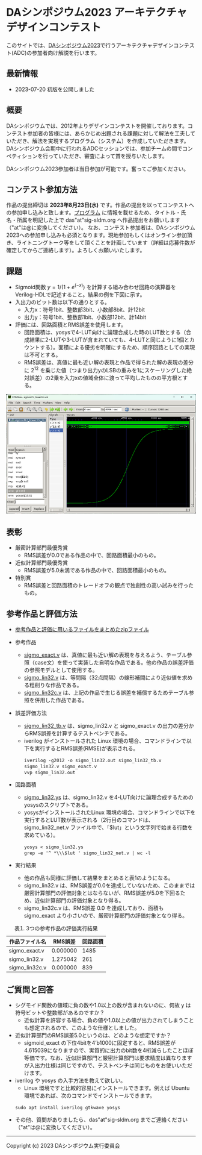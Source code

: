 # DAシンポジウム2023 アーキテクチャデザインコンテスト

このサイトでは、[DAシンポジウム2023](http://www.sig-sldm.org/das/)で行うアーキテクチャデザインコンテスト(ADC)の参加者向け解説を行います。

## 最新情報

- 2023-07-20 初版を公開しました

## 概要 

DAシンポジウムでは、2012年よりデザインコンテストを開催しております。コンテスト参加者の皆様には、あらかじめ出題される課題に対して解法を工夫していただき、解法を実現するプログラム（システム）を作成していただきます。DAシンポジウム会期中に行われるADCセッションでは、参加チームの間でコンペティションを行っていただき、審査によって賞を授与いたします。

DAシンポジウム2023参加者は当日参加が可能です。奮ってご参加ください。

## コンテスト参加方法
作品の提出締切は **2023年8月23日(水)** です。作品の提出を以ってコンテストへの参加申し込みと致します。[プログラム](http://www.sig-sldm.org/das/program.html#7A) に情報を載せるため、タイトル・氏名・所属を明記した上で das"at"sig-sldm.org へ作品提出をお願いします（"at"は@に変換してください）。
なお、コンテスト参加者は、DAシンポジウム2023への参加申し込みも必須となります。現地参加もしくはオンライン参加頂き、ライトニングトーク等をして頂くことを計画しています（詳細は応募件数が確定してからご連絡します）。よろしくお願いいたします。


## 課題
- Sigmoid関数 $y=1/(1+e^(-x))$ を計算する組み合わせ回路の演算器をVerilog-HDLで記述すること。結果の例を下図に示す。
- 入出力のビット数は以下の通りとする。
  - 入力x：符号1bit、整数部3bit、小数部8bit、計12bit
  - 出力y：符号1bit、整数部1bit、小数部12bit、計14bit
- 評価には、回路面積とRMS誤差を使用します。
  - 回路面積は、yosysで4-LUT向けに論理合成した時のLUT数とする（合成結果に2-LUTや3-LUTが含まれていても、4-LUTと同じように1個とカウントする）。面積による優劣を明確にするため、順序回路としての実現は不可とする。
  - RMS誤差は、真値に最も近い解の表現と作品で得られた解の表現の差分に 2<sup>12</sup> を乗じた値（つまり出力yのLSBの重みを1にスケーリングした絶対誤差）の2乗を入力xの値域全体に渡って平均したものの平方根とする。

<!-- ![sigmoid関数](image.png) -->
<img width="600" src="/adc2023/image.png" alt="sigmoid関数">

## 表彰
- 厳密計算部門最優秀賞
  - RMS誤差が0.0である作品の中で、回路面積最小のもの。
- 近似計算部門最優秀賞
  - RMS誤差が5.0未満である作品の中で、回路面積最小のもの。
- 特別賞
  - RMS誤差と回路面積のトレードオフの観点で独創性の高い試みを行ったもの。

## 参考作品と評価方法
- [参考作品と評価に用いるファイルをまとめたzipファイル](files/ref_eval.zip)

- 参考作品
  - [sigmo_exact.v](files/sigmo_exact.v) は、真値に最も近い解の表現を与えるよう、テーブル参照（case文）を使って実装した自明な作品である。他の作品の誤差評価の参照モデルとして使用する。
  - [sigmo_lin32.v](files/sigmo_lin32.v) は、等間隔（32点間隔）の線形補間により近似値を求める粗削りな作品である。
  - [sigmo_lin32c.v](files/sigmo_lin32c.v) は、上記の作品で生じる誤差を補償するためテーブル参照を併用した作品である。
- 誤差評価方法
  - [sigmo_lin32_tb.v](files/sigmo_lin32_tb.v) は、sigmo_lin32.v と sigmo_exact.v の出力の差分からRMS誤差を計算するテストベンチである。
  - iverilog がインストールされた Linux 環境の場合、コマンドラインで以下を実行するとRMS誤差(RMSE)が表示される。
    ```
    iverilog -g2012 -o sigmo_lin32.out sigmo_lin32_tb.v sigmo_lin32.v sigmo_exact.v
    vvp sigmo_lin32.out
    ```
- 回路面積
  - [sigmo_lin32.ys](files/sigmo_lin32.ys) は、sigmo_lin32.v を4-LUT向けに論理合成するためのyosysのスクリプトである。
  - yosysがインストールされたLinux 環境の場合、コマンドラインで以下を実行するとLUT数が表示される（2行目のコマンドは、sigmo_lin32_net.v ファイル中で、「\$lut」という文字列で始まる行数を求めている）。
    ```
    yosys < sigmo_lin32.ys
    grep -e '^ *\\\$lut ' sigmo_lin32_net.v | wc -l
    ```
- 実行結果
  - 他の作品も同様に評価して結果をまとめると表1のようになる。
  - sigmo_lin32.v は、RMS誤差が0.0を達成していないため、このままでは厳密計算部門の評価対象とはならないが、RMS誤差が5.0を下回るため、近似計算部門の評価対象となり得る。
  - sigmo_lin32c.v は、RMS誤差 0.0 を達成しており、面積も sigmo_exact より小さいので、厳密計算部門の評価対象となり得る。



<table>
  <caption>表1. 3つの参考作品の評価実行結果</caption>
  <thead>
    <tr>
      <th>作品ファイル名</th>
      <th>RMS誤差</th>
      <th>回路面積</th>
    </tr>
  </thead>
  <tbody>
    <tr>
      <td>sigmo_exact.v</td>
      <td>0.000000</td>
      <td>1485</td>
    </tr>
    <tr>
      <td>sigmo_lin32.v</td>
      <td>1.275042</td>
      <td>261</td>
    </tr>
    <tr>
      <td>sigmo_lin32c.v</td>
      <td>0.000000</td>
      <td>839</td>
    </tr>
  </tbody>
</table>

<!--
表1. 3つの参考作品の評価実行結果

| 作品ファイル名  | RMS誤差  |  回路面積     |
| --------------- | -------- | ------------- |
| sigmo_exact.v   | 0.000000 |  1485         |
| sigmo_lin32.v   | 1.275042 |  261          |
| sigmo_lin32c.v  | 0.000000 |  839          |
-->


## ご質問と回答
- シグモイド関数の値域に負の数や1.0以上の数が含まれないのに、何故 y は符号ビットや整数部があるのですか？
  - 近似計算を許容する場合、負の値や1.0以上の値が出力されてしまうことも想定されるので、このような仕様としました。
- 近似計算部門のRMS誤差5.0というのは、どのような想定ですか？
  - sigmoid_exact の下位4bitを4’b1000に固定すると、RMS誤差が4.615039になりますので、実質的に出力のbit数を4桁減らしたことほぼ等価です。なお、近似計算部門と厳密計算部門は要求精度は異なりますが入出力仕様は同じですので、テストベンチは同じものをお使いいただけます。
- iverilog や yosys の入手方法を教えて欲しい。
  - Linux 環境ですと比較的容易にインストールできます。例えば Ubuntu 環境であれば、次のコマンドでインストールできます。
  ```
  sudo apt install iverilog gtkwave yosys
  ```
- その他、質問がありましたら、das"at"sig-sldm.org までご連絡ください（"at"は@に変換してください）。


---

Copyright (c) 2023 DAシンポジウム実行委員会
